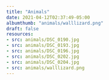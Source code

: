```yaml
---
title: "Animals"
date: 2021-04-12T02:37:49-05:00
albumthumb: "animals/walllizard.png"
draft: false
resources:
- src: animals/DSC_0190.jpg
- src: animals/DSC_0193.jpg
- src: animals/DSC_0196.jpg
- src: animals/DSC_0202.jpg
- src: animals/DSC_0204.jpg
- src: animals/walllizard.png
---
```


